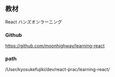 ## 教材
React ハンズオンラーニング
### Github
https://github.com/moonhighway/learning-react
### path
/User/kyosukefujiki/dev/react-prac/learning-react/